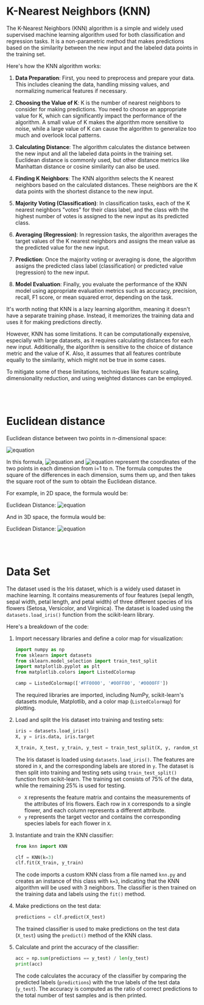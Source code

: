 # K-Nearest Neighbors (KNN)

The K-Nearest Neighbors (KNN) algorithm is a simple and widely used supervised machine learning algorithm used for both classification and regression tasks. It is a non-parametric method that makes predictions based on the similarity between the new input and the labeled data points in the training set.

Here's how the KNN algorithm works:

1. **Data Preparation**: First, you need to preprocess and prepare your data. This includes cleaning the data, handling missing values, and normalizing numerical features if necessary.

2. **Choosing the Value of K**: K is the number of nearest neighbors to consider for making predictions. You need to choose an appropriate value for K, which can significantly impact the performance of the algorithm. A small value of K makes the algorithm more sensitive to noise, while a large value of K can cause the algorithm to generalize too much and overlook local patterns.

3. **Calculating Distance**: The algorithm calculates the distance between the new input and all the labeled data points in the training set. Euclidean distance is commonly used, but other distance metrics like Manhattan distance or cosine similarity can also be used.

4. **Finding K Neighbors**: The KNN algorithm selects the K nearest neighbors based on the calculated distances. These neighbors are the K data points with the shortest distance to the new input.

5. **Majority Voting (Classification)**: In classification tasks, each of the K nearest neighbors "votes" for their class label, and the class with the highest number of votes is assigned to the new input as its predicted class.

6. **Averaging (Regression)**: In regression tasks, the algorithm averages the target values of the K nearest neighbors and assigns the mean value as the predicted value for the new input.

7. **Prediction**: Once the majority voting or averaging is done, the algorithm assigns the predicted class label (classification) or predicted value (regression) to the new input.

8. **Model Evaluation**: Finally, you evaluate the performance of the KNN model using appropriate evaluation metrics such as accuracy, precision, recall, F1 score, or mean squared error, depending on the task.

It's worth noting that KNN is a lazy learning algorithm, meaning it doesn't have a separate training phase. Instead, it memorizes the training data and uses it for making predictions directly.

However, KNN has some limitations. It can be computationally expensive, especially with large datasets, as it requires calculating distances for each new input. Additionally, the algorithm is sensitive to the choice of distance metric and the value of K. Also, it assumes that all features contribute equally to the similarity, which might not be true in some cases.

To mitigate some of these limitations, techniques like feature scaling, dimensionality reduction, and using weighted distances can be employed.

<br>
<br>

# Euclidean distance

Euclidean distance between two points in n-dimensional space:

![equation](https://latex.codecogs.com/svg.latex?\color{white}\text{Euclidean%20Distance}=\sqrt{\sum_{i=1}^n(x_{2i}-x_{1i})^2})

In this formula, ![equation](https://latex.codecogs.com/svg.latex?\color{white}x_{1i}) and ![equation](https://latex.codecogs.com/svg.latex?\color{white}x_{2i}) represent the coordinates of the two points in each dimension from i=1 to n. The formula computes the square of the differences in each dimension, sums them up, and then takes the square root of the sum to obtain the Euclidean distance.

For example, in 2D space, the formula would be:

Euclidean Distance: ![equation](https://latex.codecogs.com/svg.latex?\color{white}\sqrt{(x_2-x_1)^2+(y_2-y_1)^2})

And in 3D space, the formula would be:

Euclidean Distance: ![equation](https://latex.codecogs.com/svg.latex?\color{white}\sqrt{(x_2-x_1)^2+(y_2-y_1)^2+(z_2-z_1)^2})

<br>
<br>

# Data Set

The dataset used is the Iris dataset, which is a widely used dataset in machine learning. It contains measurements of four features (sepal length, sepal width, petal length, and petal width) of three different species of Iris flowers (Setosa, Versicolor, and Virginica). The dataset is loaded using the `datasets.load_iris()` function from the scikit-learn library.

Here's a breakdown of the code:

1. Import necessary libraries and define a color map for visualization:
   ```python
   import numpy as np
   from sklearn import datasets
   from sklearn.model_selection import train_test_split
   import matplotlib.pyplot as plt
   from matplotlib.colors import ListedColormap

   camp = ListedColormap(['#FF0000', '#00FF00', '#0000FF'])
   ```

   The required libraries are imported, including NumPy, scikit-learn's datasets module, Matplotlib, and a color map (`ListedColormap`) for plotting.

2. Load and split the Iris dataset into training and testing sets:
   ```python
   iris = datasets.load_iris()
   X, y = iris.data, iris.target

   X_train, X_test, y_train, y_test = train_test_split(X, y, random_state=1234)
   ```

   The Iris dataset is loaded using `datasets.load_iris()`. The features are stored in `X`, and the corresponding labels are stored in `y`. The dataset is then split into training and testing sets using `train_test_split()` function from scikit-learn. The training set consists of 75% of the data, while the remaining 25% is used for testing.
   - `X` represents the feature matrix and contains the measurements of the attributes of Iris flowers. Each row in `X` corresponds to a single flower, and each column represents a different attribute.
   - `y` represents the target vector and contains the corresponding species labels for each flower in `X`.



1. Instantiate and train the KNN classifier:
   ```python
   from knn import KNN

   clf = KNN(k=3)
   clf.fit(X_train, y_train)
   ```

   The code imports a custom KNN class from a file named `knn.py` and creates an instance of this class with `k=3`, indicating that the KNN algorithm will be used with 3 neighbors. The classifier is then trained on the training data and labels using the `fit()` method.

2. Make predictions on the test data:
   ```python
   predictions = clf.predict(X_test)
   ```

   The trained classifier is used to make predictions on the test data (`X_test`) using the `predict()` method of the KNN class.

3. Calculate and print the accuracy of the classifier:
   ```python
   acc = np.sum(predictions == y_test) / len(y_test)
   print(acc)
   ```

   The code calculates the accuracy of the classifier by comparing the predicted labels (`predictions`) with the true labels of the test data (`y_test`). The accuracy is computed as the ratio of correct predictions to the total number of test samples and is then printed.